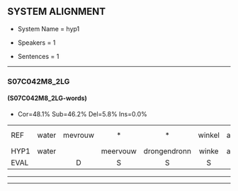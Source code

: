 
## SYSTEM ALIGNMENT

- System Name = hyp1

- Speakers = 1

- Sentences = 1

---

### S07C042M8_2LG

#### (S07C042M8_2LG-words)

- Cor=48.1%	Sub=46.2%	Del=5.8%	Ins=0.0%

|  |  |  |  |  |  |  |  |  |  |  |  |  |  |  |  |  |  |  |  |  |  |  |  |  |  |  |  |  |  |  |  |  |  |  |  |  |  |  |  |  |  |  |  |  |  |  |  |  |  |  |  |  |
|:--- |:---:|:---:|:---:|:---:|:---:|:---:|:---:|:---:|:---:|:---:|:---:|:---:|:---:|:---:|:---:|:---:|:---:|:---:|:---:|:---:|:---:|:---:|:---:|:---:|:---:|:---:|:---:|:---:|:---:|:---:|:---:|:---:|:---:|:---:|:---:|:---:|:---:|:---:|:---:|:---:|:---:|:---:|:---:|:---:|:---:|:---:|:---:|:---:|:---:|:---:|:---:|:---:|
| REF | water | mevrouw | * | * | winkel | auto | schouders | verhaal | koning | *(koningin) | moeilijk | speelplaats | drinken | hoofdpijn | regen | vliegtuig | stoppen | opnieuw | gooien | sneeuwen | moeder | * | liedje | * | potlood | fietsbel | vinger | * | * | meisje | * | * | * | * | chauffeur | muziek | waarom | scheuren | lawaai | zwemmen | * | vuurwerk | appel | cola | kussen | eerste | * | circus | kleuren | voetbal | * | vlinder |
| HYP1 | water |  | meervouw | drongendronn | winke | auto | schauders | serhal | konikonniet | h | moeilijk | speelplaats | drinken | hoofdpijn | regen | vliegtuig | stoppen | opnieuw | gooien | sneeuwen | moeder |  | iliga | mot | potlot | fietsbel | zinger | dicht | bij | meisje |  | schouw | haf | chasfeur | nu | k | waarom | scheuren | wlawaai | zwemmen | voorwerk | vuurwerk | oppel | cola | kussen | eerste | kirkus | circus | kleuren | voetbal | flie | flinder |
| EVAL |  | D | S | S | S |  | S | S | S | S |  |  |  |  |  |  |  |  |  |  |  | D | S | S | S |  | S | S | S |  | D | S | S | S | S | S |  |  | S |  | S |  | S |  |  |  | S |  |  |  | S | S |
---

---
